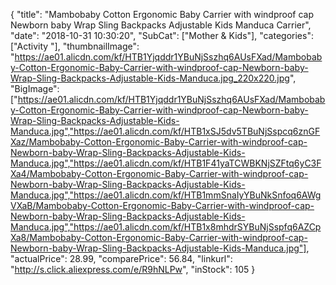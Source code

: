 {
	"title": "Mambobaby Cotton Ergonomic Baby Carrier with windproof cap Newborn baby Wrap Sling Backpacks Adjustable Kids Manduca Carrier",
	"date": "2018-10-31 10:30:20",
	"SubCat": ["Mother & Kids"],
	"categories": ["Activity "],
	"thumbnailImage": "https://ae01.alicdn.com/kf/HTB1Yjqddr1YBuNjSszhq6AUsFXad/Mambobaby-Cotton-Ergonomic-Baby-Carrier-with-windproof-cap-Newborn-baby-Wrap-Sling-Backpacks-Adjustable-Kids-Manduca.jpg_220x220.jpg",
	"BigImage": ["https://ae01.alicdn.com/kf/HTB1Yjqddr1YBuNjSszhq6AUsFXad/Mambobaby-Cotton-Ergonomic-Baby-Carrier-with-windproof-cap-Newborn-baby-Wrap-Sling-Backpacks-Adjustable-Kids-Manduca.jpg","https://ae01.alicdn.com/kf/HTB1xSJ5dv5TBuNjSspcq6znGFXaz/Mambobaby-Cotton-Ergonomic-Baby-Carrier-with-windproof-cap-Newborn-baby-Wrap-Sling-Backpacks-Adjustable-Kids-Manduca.jpg","https://ae01.alicdn.com/kf/HTB1F41yaTCWBKNjSZFtq6yC3FXa4/Mambobaby-Cotton-Ergonomic-Baby-Carrier-with-windproof-cap-Newborn-baby-Wrap-Sling-Backpacks-Adjustable-Kids-Manduca.jpg","https://ae01.alicdn.com/kf/HTB1mmSnaIyYBuNkSnfoq6AWgVXaB/Mambobaby-Cotton-Ergonomic-Baby-Carrier-with-windproof-cap-Newborn-baby-Wrap-Sling-Backpacks-Adjustable-Kids-Manduca.jpg","https://ae01.alicdn.com/kf/HTB1x8mhdrSYBuNjSspfq6AZCpXa8/Mambobaby-Cotton-Ergonomic-Baby-Carrier-with-windproof-cap-Newborn-baby-Wrap-Sling-Backpacks-Adjustable-Kids-Manduca.jpg"],
	"actualPrice": 28.99,
	"comparePrice": 56.84,
	"linkurl": "http://s.click.aliexpress.com/e/R9hNLPw",
	"inStock": 105
}
